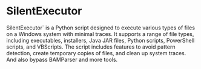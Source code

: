 # SilentExecutor
SilentExecutor` is a Python script designed to execute various types of files on a Windows system with minimal traces. It supports a range of file types, including executables, installers, Java JAR files, Python scripts, PowerShell scripts, and VBScripts. The script includes features to avoid pattern detection, create temporary copies of files, and clean up system traces.
And also bypass BAMParser and more tools.
